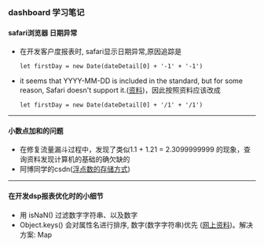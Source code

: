 ### dashboard 学习笔记

#### safari浏览器 日期异常
+ 在开发客户度报表时, safari显示日期异常,原因追踪是
  ```
  let firstDay = new Date(dateDetail[0] + '-1' + '-1')
  ```
+ it seems that YYYY-MM-DD is included in the standard, but for some reason, Safari doesn't support it.([资料](https://stackoverflow.com/questions/4310953/invalid-date-in-safari))，因此按照资料应该改成 
  ```
  let firstDay = new Date(dateDetail[0] + '/1' + '/1')
  ```
***

#### 小数点加和的问题
+ 在修复流量漏斗过程中，发现了类似1.1 + 1.21 = 2.3099999999 的现象，查询资料发现计算机的基础的确欠缺的
+ 阿博同学的csdn([浮点数的存储方式](https://blog.csdn.net/weixin_43243484/article/details/88872146))
***

#### 在开发dsp报表优化时的小细节
+ 用 isNaN() 过滤数字字符串、以及数字 
+ Object.keys() 会对属性名进行排序, 数字(数字字符串)优先 ([网上资料](http://jartto.wang/2016/10/25/does-js-guarantee-object-property-order/))。解决方案: Map